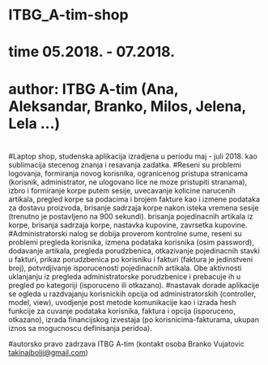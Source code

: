 # ITBG_A-tim-shop
# time 05.2018. - 07.2018.
# author: ITBG A-tim (Ana, Aleksandar, Branko, Milos, Jelena, Lela ...)
# 
#Laptop shop, studenska aplikacija izradjena u periodu maj - juli 2018. kao sublimacija stecenog znanja i resavanja zadatka.
#Reseni su problemi logovanja, formiranja novog korisnika, ogranicenog pristupa stranicama (korisnik, administrator, ne ulogovano lice ne moze pristupiti stranama), izbro i formiranje korpe putem sesije, uvecavanje kolicine narucenih artikala, pregled korpe sa podacima i brojem fakture kao i izmene podataka za dostavu proizvoda, brisanje sadrzaja korpe nakon isteka vremena sesije (trenutno je postavljeno na 900 sekundi). brisanja pojedinacnih artikala iz korpe, brisanja sadrzaja korpe, nastavka kupovine, zavrsetka kupovine. 
#Administratorski nalog se dobija proverom kontrolne sume, reseni su problemi pregleda korisnika, izmena podataka korisnika (osim password), dodavanje artikala, pregleda porudzbenica, otkazivanje pojedinacnih stavki u fakturi, prikaz porudzbenica po korisniku i fakturi (faktura je jedinstveni broj), potvrdjivanje isporucenosti pojedinacnih artikala. Obe aktivnosti uklanjanju iz pregleda administratorske porudzbenice i prebacuje ih u pregled po kategoriji (isporuceno ili otkazano).
#nastavak dorade aplikacije se ogleda u razdvajanju korisnickih opcija od administratorskih (controller, model, view), uvodjenje post metode komunikacije kao i izrada hesh funkcije za cuvanje podataka korisnika, faktura i opcija (isporuceno, otkazano), izrada financijskog izvestaja (po korisnicima-fakturama, ukupan iznos sa mogucnoscu definisanja peridoa).

#autorsko pravo zadrzava ITBG A-tim (kontakt osoba Branko Vujatovic takinajbolji@gmail.com)
